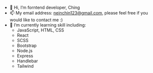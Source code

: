 - 👋 Hi, I’m forntend developer, Ching
- 📫 My email address: neinchin123@gmail.com, please feel free if you would like to contact me :)
- 🌱 I’m currently learning skill including:
  - JavaScript, HTML, CSS
  - React
  - SCSS
  - Bootstrap
  - Node.js
  - Express
  - Handlebar
  - Tailwind

<!---
Ching0810/Ching0810 is a ✨ special ✨ repository because its `README.md` (this file) appears on your GitHub profile.
You can click the Preview link to take a look at your changes.
--->
